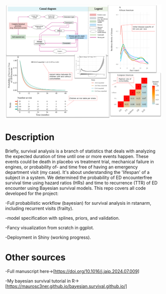 ![image](github.png)

# Description

Briefly, survival analysis is a branch of statistics that deals with analyzing the expected duration of time until one or more events happen. These events could be death in placebo vs treatment trial, mechanical failure in engines, or probability of- and time free of having an emergency department visit (my case). It's about understanding the 'lifespan' of a subject in a system.
We determined the probability of ED encounterfree survival time using hazard ratios (HRs) and time to recurrence (TTR) of ED encounter using Bayesian survival models. This repo covers all code developed for the project:

-Full probabilistic workflow (bayesian) for survival analysis in rstanarm, including recurrent visits (frailty).

-model specification with splines, priors, and validation.

-Fancy visualization from scratch in ggplot.

-Deployment in Shiny (working progress).

# Other sources

-Full manuscript here->[https://doi.org/10.1016/j.jaip.2024.07.009]

-My bayesian survival tutorial in R->[https://maurosc3ner.github.io/bayesian.survival.github.io/]

